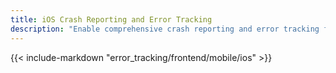 ```yaml
---
title: iOS Crash Reporting and Error Tracking
description: "Enable comprehensive crash reporting and error tracking for iOS applications to monitor and resolve issues with detailed reports."
---
```


{{< include-markdown "error_tracking/frontend/mobile/ios" >}}